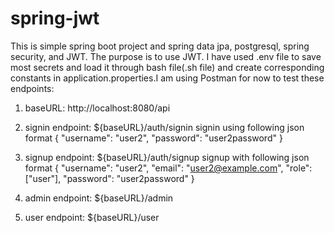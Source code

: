 # spring-jwt

This is simple spring boot project and spring data jpa, postgresql,
spring security, and JWT. The purpose is to use JWT.
I have used .env file to save most secrets and load it through
bash file(.sh file) and create corresponding constants in
application.properties.I am using Postman for now to test
these endpoints:

1. baseURL: http://localhost:8080/api

2. signin endpoint: ${baseURL}/auth/signin
   signin using following json format
   {
   "username": "user2",
   "password": "user2password"
   }

3. signup endpoint: ${baseURL}/auth/signup
   signup with following json format
   {
   "username": "user2",
   "email": "user2@example.com",
   "role": ["user"],
   "password": "user2password"
   }

4. admin endpoint: ${baseURL}/admin
5. user endpoint: ${baseURL}/user

